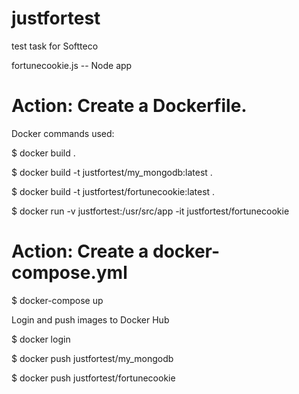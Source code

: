 # justfortest
test task for Softteco

fortunecookie.js -- Node app

# Action: Create a Dockerfile.

Docker commands used: 

$ docker build .

$ docker build -t justfortest/my_mongodb:latest .

$ docker build -t justfortest/fortunecookie:latest .

$ docker run -v justfortest:/usr/src/app -it justfortest/fortunecookie


# Action: Create a docker-compose.yml

$ docker-compose up

Login and push images to Docker Hub

$ docker login

$ docker push justfortest/my_mongodb

$ docker push justfortest/fortunecookie
